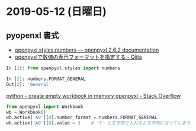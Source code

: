 # 2019-05-12 (日曜日)

## pyopenxl 書式

- [openpyxl.styles.numbers — openpyxl 2.6.2 documentation](https://openpyxl.readthedocs.io/en/stable/_modules/openpyxl/styles/numbers.html)
- [openpyxlで数値の表示フォーマットを指定する - Qiita](https://qiita.com/github-nakasho/items/7db0c3bfaad6637a0f40)

~~~py
In [1]: from openpyxl.styles import numbers

In [2]: numbers.FORMAT_GENERAL
Out[2]: 'General'
~~~

[python - create empty workbook in memory openpyxl - Stack Overflow](https://stackoverflow.com/questions/44404152/create-empty-workbook-in-memory-openpyxl)

~~~py
from openpyxl import Workbook
wb = Workbook()
wb.active['A0'][0].number_format = numbers.FORMAT_GENERAL
wb.active['A0'][0].value = 3    # '3' と文字列で入れると文字列になってしまう
~~~